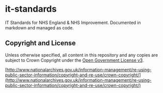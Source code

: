 # it-standards
IT Standards for NHS England &amp; NHS Improvement. Documented in markdown and managed as code.

## Copyright and License

Unless otherwise specified, all content in this repository and any copies are subject to Crown Copyright under the [Open Government License v3](./LICENSE).

[http://www.nationalarchives.gov.uk/information-management/re-using-public-sector-information/copyright-and-re-use/crown-copyright/](http://www.nationalarchives.gov.uk/information-management/re-using-public-sector-information/copyright-and-re-use/crown-copyright/)
